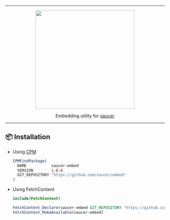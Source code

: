 <hr>

<div align="center"> 
    <img src="https://github.com/saucer/saucer.github.io/blob/v7/src/assets/logo-alt.svg?raw=true" height="312" />
</div>

<p align="center"> 
    Embedding utility for <a href="https://github.com/saucer/saucer">saucer</a>
</p>

---

## 📦 Installation

* Using [CPM](https://github.com/cpm-cmake/CPM.cmake)
  ```cmake
  CPMFindPackage(
    NAME           saucer-embed
    VERSION        1.0.0
    GIT_REPOSITORY "https://github.com/saucer/embed"
  )
  ```

* Using FetchContent
  ```cmake
  include(FetchContent)

  FetchContent_Declare(saucer-embed GIT_REPOSITORY "https://github.com/saucer/embed" GIT_TAG v1.0.0)
  FetchContent_MakeAvailable(saucer-embed)
  ```

